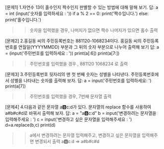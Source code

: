 [문제1]
1.자연수 13이 홀수인지 짝수인지 판별할 수 있는 방법에 대해 말해 보기.
답:
a = int (input('숫자를 입력하세요 : '))
if a % 2 == 0:
    print('짝수입니다.')
else:
    print('홀수입니다.')

>> 숫자을 입력했을 경우, 나머지가 없으면 짝수 나머지가 있으면 홀수 출력


[문제2]
2.홍길동 씨의 주민등록번호는 881120-1068234이다. 홍길동 씨의 주민등록번호를 연월일(YYYYMMDD) 부분과 그 뒤의 숫자 부분으로 나누어 출력해 보기
답:
a = (input('주민번호를 입력하세요 : '))
print(a[:6])
print(a[7:])

>> 주민번호를 입력했을 경우 , 881120  1068234 로 출력

[문제3]
3.주민등록번호 뒷자리의 맨 첫 번째 숫자는 성별을 나타낸다. 주민등록번호에서 성별을 나타내는 숫자를 출력해 보자.
답:
a = input('주민번호를 입력하세요: ')
print(a[7])

>> 주민번호를 입력했을 경우, 7번째 문자열 출력

[문제4]
4.다음과 같은 문자열 a:b:c:d가 있다. 문자열의 replace 함수를 사용하여 a#b#c#d로 바꿔서 출력해 보자.
답:
a = "a:b:c:d"
b = input('변경하려는 문자열을 입력해주세요 : ')
c = input('변경하고 싶은 문자열을 입력해주세요 : ')
d=a.replace(b,c)
print(d)

>> a에서 변경하려는 문자열 입력해주고, 변경하고 싶은 문자열을 입력해주면 변경되서 출력 
	a:b:c:d => a#b#c#d 